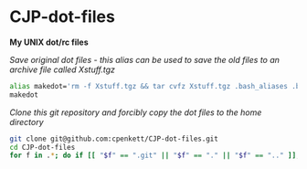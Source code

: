 CJP-dot-files
=============

**My UNIX dot/rc files**

*Save original dot files - this alias can be used to save the old files to an archive file called Xstuff.tgz*

```bash
alias makedot='rm -f Xstuff.tgz && tar cvfz Xstuff.tgz .bash_aliases .bash_completion .bash_functions .bash_local .bash_logout .bash_profile .bashrc .cshrc .emacs .gitconfig .gitignore .git-completion.sh .git-prompt.sh .inputrc .pythonrc .profile .Rprofile* .toprc .vim .vimrc .Xdefaults .xemacs'
makedot
```

*Clone this git repository and forcibly copy the dot files to the home directory*

```bash
git clone git@github.com:cpenkett/CJP-dot-files.git
cd CJP-dot-files
for f in .*; do if [[ "$f" == ".git" || "$f" == "." || "$f" == ".." ]]; then echo "  Not copying $f"; else \cp -vr $f ~; fi; done
```
